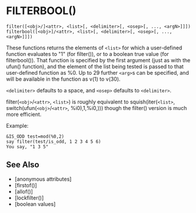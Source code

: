 # FILTERBOOL()
`filter([<obj>/]<attr>, <list>[, <delimiter>[, <osep>[, ..., <argN>]]])`
`filterbool([<obj>]/<attr>, <list>[, <delimiter>[, <osep>[, ..., <argN>]]])`

  These functions returns the elements of `<list>` for which a user-defined function evaluates to "1" (for filter()), or to a boolean true value (for filterbool()). That function is specified by the first argument (just as with the ufun() function), and the element of the list being tested is passed to that user-defined function as %0. Up to 29 further `<arg>`s can be specified, and will be available in the function as v(1) to v(30).

  `<delimiter>` defaults to a space, and `<osep>` defaults to `<delimiter>`.

  filter(`<obj>`/`<attr>`, `<list>`) is roughly equivalent to squish(iter(`<list>`, switch(ufun(`<obj>`/`<attr>`, %i0),1,%i0,))) though the filter() version is much more efficient.

  Example:
```
&IS_ODD test=mod(%0,2)
say filter(test/is_odd, 1 2 3 4 5 6)
You say, "1 3 5"
```


## See Also
- [anonymous attributes]
- [firstof()]
- [allof()]
- [lockfilter()]
- [boolean values]

